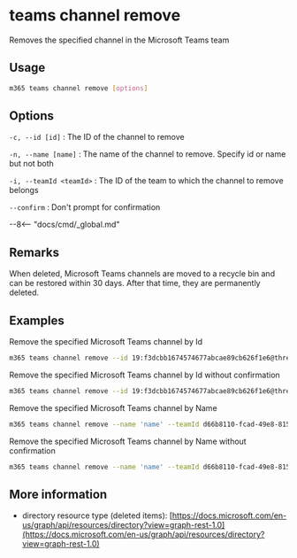 # teams channel remove

Removes the specified channel in the Microsoft Teams team

## Usage

```sh
m365 teams channel remove [options]
```

## Options

`-c, --id [id]`
: The ID of the channel to remove

`-n, --name [name]`
: The name of the channel to remove. Specify id or name but not both

`-i, --teamId <teamId>`
: The ID of the team to which the channel to remove belongs

`--confirm`
: Don't prompt for confirmation

--8<-- "docs/cmd/_global.md"

## Remarks

When deleted, Microsoft Teams channels are moved to a recycle bin and can be restored within 30 days. After that time, they are permanently deleted.

## Examples

Remove the specified Microsoft Teams channel by Id

```sh
m365 teams channel remove --id 19:f3dcbb1674574677abcae89cb626f1e6@thread.skype --teamId d66b8110-fcad-49e8-8159-0d488ddb7656
```

Remove the specified Microsoft Teams channel by Id without confirmation

```sh
m365 teams channel remove --id 19:f3dcbb1674574677abcae89cb626f1e6@thread.skype --teamId d66b8110-fcad-49e8-8159-0d488ddb7656 --confirm
```

Remove the specified Microsoft Teams channel by Name

```sh
m365 teams channel remove --name 'name' --teamId d66b8110-fcad-49e8-8159-0d488ddb7656
```

Remove the specified Microsoft Teams channel by Name without confirmation

```sh
m365 teams channel remove --name 'name' --teamId d66b8110-fcad-49e8-8159-0d488ddb7656 --confirm 
```

## More information

- directory resource type (deleted items): [https://docs.microsoft.com/en-us/graph/api/resources/directory?view=graph-rest-1.0](https://docs.microsoft.com/en-us/graph/api/resources/directory?view=graph-rest-1.0)
